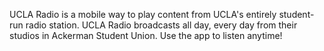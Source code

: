 UCLA Radio is a mobile way to play content from UCLA's entirely student-run radio station. UCLA Radio broadcasts all day, every day from their studios in Ackerman Student Union. Use the app to listen anytime!